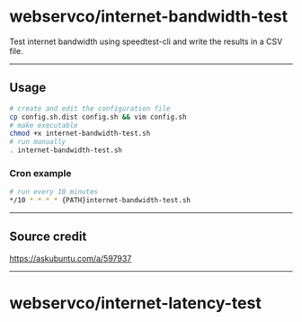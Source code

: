 # webservco/internet-bandwidth-test

Test internet bandwidth using speedtest-cli and write the results in a CSV file.

---

## Usage


```sh
# create and edit the configuration file
cp config.sh.dist config.sh && vim config.sh
# make executable
chmod +x internet-bandwidth-test.sh
# run manually
. internet-bandwidth-test.sh
```

### Cron example

```sh
# run every 10 minutes
*/10 * * * * {PATH}internet-bandwidth-test.sh
```

---

## Source credit

https://askubuntu.com/a/597937

---
# webservco/internet-latency-test

